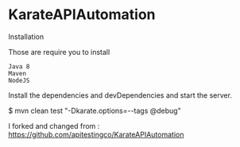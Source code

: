# KarateAPIAutomation
Installation

Those are require you to install

    Java 8
    Maven
    NodeJS

Install the dependencies and devDependencies and start the server.

$ mvn clean test "-Dkarate.options=--tags @debug"


I forked and changed from : 
https://github.com/apitestingco/KarateAPIAutomation
